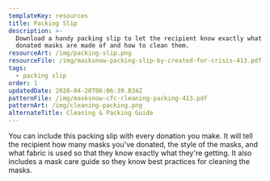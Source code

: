 ```yaml
---
templateKey: resources
title: Packing Slip
description: >-
  Download a handy packing slip to let the recipient know exactly what the
  donated masks are made of and how to clean them.
resourceArt: /img/packing-slip.png
resourceFile: /img/masksnow-packing-slip-by-created-for-crisis-413.pdf
tags:
  - packing slip
order: 1
updatedDate: 2020-04-20T06:06:39.834Z
patternFile: /img/masksnow-cfc-cleaning-packing-413.pdf
patternArt: /img/cleaning-packing.png
alternateTitle: Cleaning & Packing Guide
---
```

You can include this packing slip with every donation you make. It will tell the recipient how many masks you've donated, the style of the masks, and what fabric is used so that they know exactly what they're getting. It also includes a mask care guide so they know best practices for cleaning the masks.